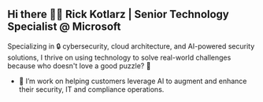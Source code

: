 ## Hi there 👨‍💻 Rick Kotlarz | Senior Technology Specialist @ Microsoft

Specializing in 🔒 cybersecurity, cloud architecture, and AI-powered security solutions, I thrive on using technology to solve real-world challenges because who doesn't love a good puzzle? 🚀

- 🔭 I’m work on helping customers leverage AI to augment and enhance their security, IT and compliance operations.

<!--
[![Typing SVG](https://readme-typing-svg.demolab.com?font=Doto&size=30&pause=1000&repeat=false&width=550&lines=Welcome+to+my+GitHub+profile)](https://git.io/typing-svg)
**RickKotlarz/RickKotlarz** is a ✨ _special_ ✨ repository because its `README.md` (this file) appears on your GitHub profile.

Here are some ideas to get you started:

- 🔭 I’m currently working on ...
- 🌱 I’m currently learning ...
- 👯 I’m looking to collaborate on ...
- 🤔 I’m looking for help with ...
- 💬 Ask me about ...
- 📫 How to reach me: ...
- 😄 Pronouns: ...
- ⚡ Fun fact: ...
-->
